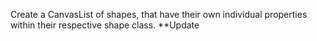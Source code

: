 Create a CanvasList of shapes, that have their own individual properties within their respective shape class. **Update
